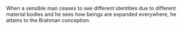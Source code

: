 When a sensible man ceases to see different identities due to different material bodies and he sees how beings are expanded everywhere, he attains to the Brahman conception.